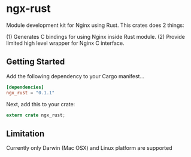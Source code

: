# ngx-rust

Module development kit for Nginx using Rust.  This crates does 2 things:

(1) Generates C bindings for using Nginx inside Rust module.
(2) Provide limited high level wrapper for Nginx C interface.


## Getting Started

Add the following dependency to your Cargo manifest...

```toml
[dependencies]
ngx_rust = "0.1.1"
```

Next, add this to your crate:

```rust
extern crate ngx_rust;
```


## Limitation

Currently only Darwin (Mac OSX) and Linux platform are supported

